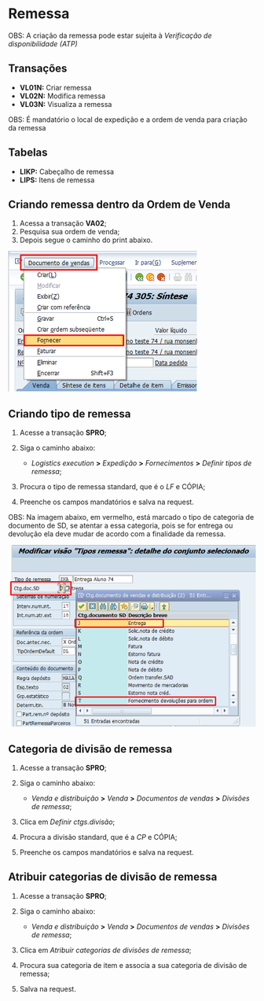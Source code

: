 # Remessa

OBS: A criação da remessa pode estar sujeita à *Verificação de disponibilidade (ATP)*

## Transações 

- **VL01N:** Criar remessa
- **VL02N:** Modifica remessa
- **VL03N:** Visualiza a remessa

OBS: É mandatório o local de expedição e a ordem de venda para criação da remessa 


## Tabelas

- **LIKP:** Cabeçalho de remessa
- **LIPS:** Itens de remessa


## Criando remessa dentro da Ordem de Venda

1. Acessa a transação **VA02**;
2. Pesquisa sua ordem de venda;
3. Depois segue o caminho do print abaixo.   

![criando remessa](image-6.png)   

##  Criando tipo de remessa

1. Acesse a transação **SPRO**;
2. Siga o caminho abaixo:

    - *Logistics execution* **>** *Expedição* **>** *Fornecimentos* **>** *Definir tipos de remessa*;

3. Procura o tipo de remessa standard, que é o *LF* e CÓPIA;
5. Preenche os campos mandatórios e salva na request.

OBS: Na imagem abaixo, em vermelho, está marcado o tipo de categoria de documento de SD, se atentar a essa categoria, pois se for entrega ou devolução ela deve mudar de acordo com a finalidade da remessa.   

![categoria de doc remessa](image-7.png)




## Categoria de divisão de remessa

1. Acesse a transação **SPRO**;
2. Siga o caminho abaixo:

    - *Venda e distribuição* **>** *Venda* **>** *Documentos de vendas* **>** *Divisões de remessa*;

3. Clica em *Definir ctgs.divisão*;
4. Procura a divisão standard, que é a *CP* e CÓPIA;
5. Preenche os campos mandatórios e salva na request.


## Atribuir  categorias de divisão de remessa

1. Acesse a transação **SPRO**;
2. Siga o caminho abaixo:

    - *Venda e distribuição* **>** *Venda* **>** *Documentos de vendas* **>** *Divisões de remessa*;

3. Clica em *Atribuir categorias de divisões de remessa*;
4. Procura sua categoria de item e associa a sua categoria de divisão de remessa;
5. Salva na request.

